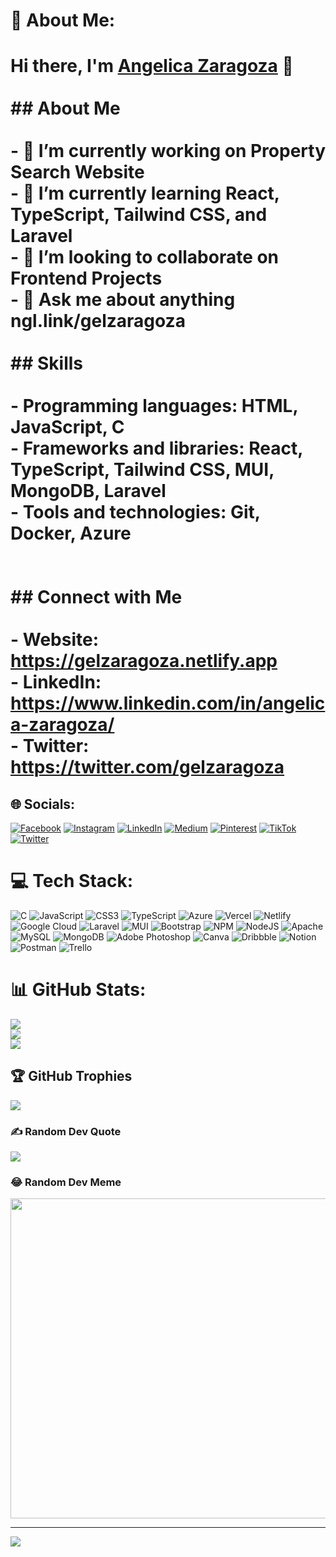 # 💫 About Me:
# Hi there, I'm [Angelica Zaragoza](https://gelzaragoza.netlify.app) 👋<br><br>## About Me<br><br>- 🔭 I’m currently working on Property Search Website<br>- 🌱 I’m currently learning React, TypeScript, Tailwind CSS, and Laravel<br>- 👯 I’m looking to collaborate on Frontend Projects<br>- 💬 Ask me about anything ngl.link/gelzaragoza<br><br>## Skills<br><br>- Programming languages: HTML, JavaScript, C<br>- Frameworks and libraries: React, TypeScript, Tailwind CSS, MUI, MongoDB, Laravel<br>- Tools and technologies: Git, Docker, Azure<br><br><br>## Connect with Me<br><br>- Website: https://gelzaragoza.netlify.app<br>- LinkedIn: https://www.linkedin.com/in/angelica-zaragoza/<br>- Twitter: https://twitter.com/gelzaragoza<br>


## 🌐 Socials:
[![Facebook](https://img.shields.io/badge/Facebook-%231877F2.svg?logo=Facebook&logoColor=white)](https://facebook.com/zaragozagel) [![Instagram](https://img.shields.io/badge/Instagram-%23E4405F.svg?logo=Instagram&logoColor=white)](https://instagram.com/gelzaragoza) [![LinkedIn](https://img.shields.io/badge/LinkedIn-%230077B5.svg?logo=linkedin&logoColor=white)](https://linkedin.com/in/angelica-zaragoza) [![Medium](https://img.shields.io/badge/Medium-12100E?logo=medium&logoColor=white)](https://medium.com/@gelzaragoza) [![Pinterest](https://img.shields.io/badge/Pinterest-%23E60023.svg?logo=Pinterest&logoColor=white)](https://pinterest.com/Gelyace) [![TikTok](https://img.shields.io/badge/TikTok-%23000000.svg?logo=TikTok&logoColor=white)](https://tiktok.com/@xgelyace) [![Twitter](https://img.shields.io/badge/Twitter-%231DA1F2.svg?logo=Twitter&logoColor=white)](https://twitter.com/gelzaragoza) 

# 💻 Tech Stack:
![C](https://img.shields.io/badge/c-%2300599C.svg?style=plastic&logo=c&logoColor=white) ![JavaScript](https://img.shields.io/badge/javascript-%23323330.svg?style=plastic&logo=javascript&logoColor=%23F7DF1E) ![CSS3](https://img.shields.io/badge/css3-%231572B6.svg?style=plastic&logo=css3&logoColor=white) ![TypeScript](https://img.shields.io/badge/typescript-%23007ACC.svg?style=plastic&logo=typescript&logoColor=white) ![Azure](https://img.shields.io/badge/azure-%230072C6.svg?style=plastic&logo=azure-devops&logoColor=white) ![Vercel](https://img.shields.io/badge/vercel-%23000000.svg?style=plastic&logo=vercel&logoColor=white) ![Netlify](https://img.shields.io/badge/netlify-%23000000.svg?style=plastic&logo=netlify&logoColor=#00C7B7) ![Google Cloud](https://img.shields.io/badge/Google%20Cloud-%234285F4.svg?style=plastic&logo=google-cloud&logoColor=white) ![Laravel](https://img.shields.io/badge/laravel-%23FF2D20.svg?style=plastic&logo=laravel&logoColor=white) ![MUI](https://img.shields.io/badge/MUI-%230081CB.svg?style=plastic&logo=material-ui&logoColor=white) ![Bootstrap](https://img.shields.io/badge/bootstrap-%23563D7C.svg?style=plastic&logo=bootstrap&logoColor=white) ![NPM](https://img.shields.io/badge/NPM-%23000000.svg?style=plastic&logo=npm&logoColor=white) ![NodeJS](https://img.shields.io/badge/node.js-6DA55F?style=plastic&logo=node.js&logoColor=white) ![Apache](https://img.shields.io/badge/apache-%23D42029.svg?style=plastic&logo=apache&logoColor=white) ![MySQL](https://img.shields.io/badge/mysql-%2300f.svg?style=plastic&logo=mysql&logoColor=white) ![MongoDB](https://img.shields.io/badge/MongoDB-%234ea94b.svg?style=plastic&logo=mongodb&logoColor=white) ![Adobe Photoshop](https://img.shields.io/badge/adobephotoshop-%2331A8FF.svg?style=plastic&logo=adobephotoshop&logoColor=white) ![Canva](https://img.shields.io/badge/Canva-%2300C4CC.svg?style=plastic&logo=Canva&logoColor=white) ![Dribbble](https://img.shields.io/badge/Dribbble-EA4C89?style=plastic&logo=dribbble&logoColor=white) ![Notion](https://img.shields.io/badge/Notion-%23000000.svg?style=plastic&logo=notion&logoColor=white) ![Postman](https://img.shields.io/badge/Postman-FF6C37?style=plastic&logo=postman&logoColor=white) ![Trello](https://img.shields.io/badge/Trello-%23026AA7.svg?style=plastic&logo=Trello&logoColor=white)
# 📊 GitHub Stats:
![](https://github-readme-stats.vercel.app/api?username=gelzaragoza&theme=nightowl&hide_border=false&include_all_commits=true&count_private=true)<br/>
![](https://github-readme-streak-stats.herokuapp.com/?user=gelzaragoza&theme=nightowl&hide_border=false)<br/>
![](https://github-readme-stats.vercel.app/api/top-langs/?username=gelzaragoza&theme=nightowl&hide_border=false&include_all_commits=true&count_private=true&layout=compact)

## 🏆 GitHub Trophies
![](https://github-profile-trophy.vercel.app/?username=gelzaragoza&theme=gitdimmed&no-frame=false&no-bg=false&margin-w=4)

### ✍️ Random Dev Quote
![](https://quotes-github-readme.vercel.app/api?type=vetical&theme=tokyonight)

### 😂 Random Dev Meme
<img src="https://rm.up.railway.app/" width="512px"/>

---
[![](https://visitcount.itsvg.in/api?id=gelzaragoza&icon=6&color=11)](https://visitcount.itsvg.in)

<!-- Proudly created with GPRM ( https://gprm.itsvg.in ) -->
